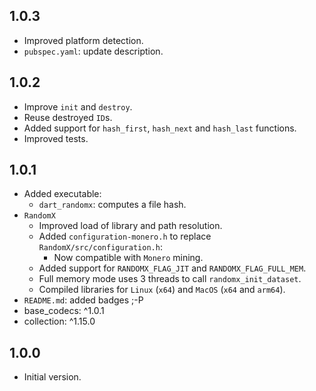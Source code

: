 ## 1.0.3

- Improved platform detection.
- `pubspec.yaml`: update description.

## 1.0.2

- Improve `init` and `destroy`.
- Reuse destroyed `ID`s.
- Added support for `hash_first`, `hash_next` and `hash_last` functions.
- Improved tests.

## 1.0.1

- Added executable: 
  - `dart_randomx`: computes a file hash.
- `RandomX`
  - Improved load of library and path resolution. 
  - Added `configuration-monero.h` to replace `RandomX/src/configuration.h`:
    - Now compatible with `Monero` mining.
  - Added support for `RANDOMX_FLAG_JIT` and `RANDOMX_FLAG_FULL_MEM`.
  - Full memory mode uses 3 threads to call `randomx_init_dataset`.
  - Compiled libraries for `Linux` (`x64`) and `MacOS` (`x64` and `arm64`).
- `README.md`: added badges ;-P
- base_codecs: ^1.0.1
- collection: ^1.15.0

## 1.0.0

- Initial version.
